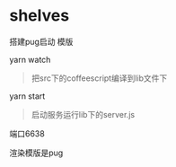 # shelves
搭建pug启动 模版

yarn watch
> 把src下的coffeescript编译到lib文件下   

yarn start

> 启动服务运行lib下的server.js

端口6638

渲染模版是pug



